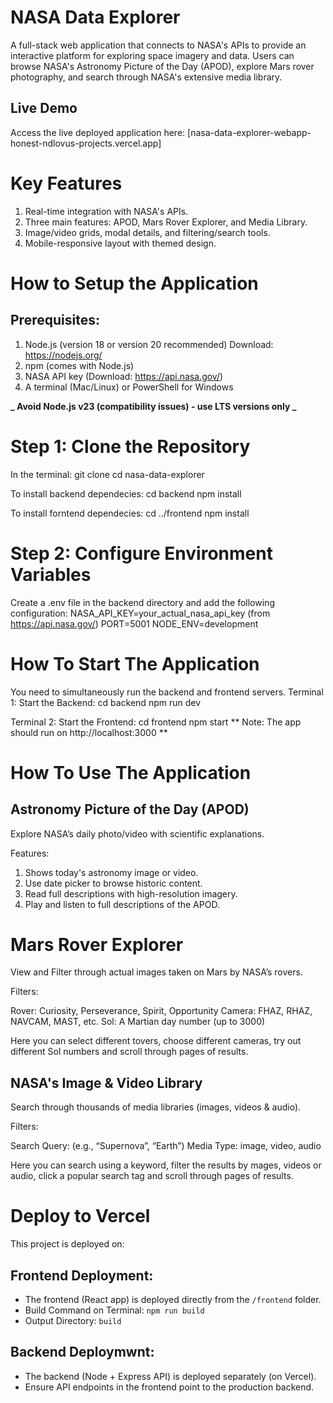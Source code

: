 # NASA Data Explorer

A full-stack web application that connects to NASA's APIs to provide an interactive platform for exploring space imagery and data. Users can browse NASA's Astronomy Picture of the Day (APOD), explore Mars rover photography, and search through NASA's extensive media library.

## Live Demo

Access the live deployed application here: [nasa-data-explorer-webapp-honest-ndlovus-projects.vercel.app]

# Key Features

1. Real-time integration with NASA's APIs.
2. Three main features: APOD, Mars Rover Explorer, and Media Library.
3. Image/video grids, modal details, and filtering/search tools.
4. Mobile-responsive layout with themed design.

# How to Setup the Application

## Prerequisites:

1. Node.js (version 18 or version 20 recommended) Download: https://nodejs.org/
2. npm (comes with Node.js)
3. NASA API key (Download: https://api.nasa.gov/)
4. A terminal (Mac/Linux) or PowerShell for Windows

**_ Avoid Node.js v23 (compatibility issues) - use LTS versions only _**

# Step 1: Clone the Repository

In the terminal: git clone <your repository-url>
cd nasa-data-explorer

To install backend dependecies: cd backend
npm install

To install forntend dependecies: cd ../frontend
npm install

# Step 2: Configure Environment Variables

Create a .env file in the backend directory and add the following configuration:
NASA_API_KEY=your_actual_nasa_api_key (from https://api.nasa.gov/)
PORT=5001
NODE_ENV=development

# How To Start The Application

You need to simultaneously run the backend and frontend servers.
Terminal 1: Start the Backend:
cd backend
npm run dev

Terminal 2: Start the Frontend:
cd frontend
npm start
** Note: The app should run on http://localhost:3000 **

# How To Use The Application

## Astronomy Picture of the Day (APOD)

Explore NASA’s daily photo/video with scientific explanations.

Features:

1. Shows today's astronomy image or video.
2. Use date picker to browse historic content.
3. Read full descriptions with high-resolution imagery.
4. Play and listen to full descriptions of the APOD.

# Mars Rover Explorer

View and Filter through actual images taken on Mars by NASA’s rovers.

Filters:

Rover: Curiosity, Perseverance, Spirit, Opportunity
Camera: FHAZ, RHAZ, NAVCAM, MAST, etc.
Sol: A Martian day number (up to 3000)

Here you can select different tovers, choose different cameras, try out different Sol numbers and scroll through pages of results.

## NASA's Image & Video Library

Search through thousands of media libraries (images, videos & audio).

Filters:

Search Query: (e.g., “Supernova”, “Earth”)
Media Type: image, video, audio

Here you can search using a keyword, filter the results by mages, videos or audio, click a popular search tag and scroll through pages of results.

# Deploy to Vercel

This project is deployed on:

## Frontend Deployment:

- The frontend (React app) is deployed directly from the `/frontend` folder.
- Build Command on Terminal: `npm run build`
- Output Directory: `build`

## Backend Deploymwnt:

- The backend (Node + Express API) is deployed separately (on Vercel).
- Ensure API endpoints in the frontend point to the production backend.

